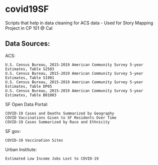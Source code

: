 # covid19SF
Scripts that help in data cleaning for ACS data - Used for Story Mapping Project in CP 101 @ Cal

## Data Sources:
  ACS: 
  
    U.S. Census Bureau, 2015-2019 American Community Survey 5-year Estimates, Table S2503
    U.S. Census Bureau, 2015-2019 American Community Survey 5-year Estimates, Table S1901
    U.S. Census Bureau, 2015-2019 American Community Survey 5-year Estimates, Table DP05
    U.S. Census Bureau, 2015-2019 American Community Survey 5-year Estimates, Table B01003
  SF Open Data Portal:
  
    COVID-19 Cases and Deaths Summarized by Geography
    COVID Vaccinations Given to SF Residents Over Time
    COVID-19 Cases Summarized by Race and Ethnicity
  SF gov:
  
    COVID-19 Vaccination Sites
  Urban Institute:
  
    Estimated Low Income Jobs Lost to COVID-19
  

